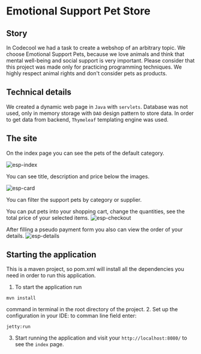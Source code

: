 # Emotional Support Pet Store

## Story

In Codecool we had a task to create a webshop of an arbitrary topic. We choose Emotional Support Pets, because we love animals and think that mental well-being and social support is very important. Please consider that this project was made only for practicing programming techniques. We highly respect animal rights and don't consider pets as products.

## Technical details
We created a dynamic web page in `Java` with `servlets`. Database was not used, only in memory storage with `DAO` design pattern to store data. In order to get data from backend, `Thymeleaf` templating engine was used.

## The site

On the index page you can see the pets of the default category. 

![esp-index](https://user-images.githubusercontent.com/57525123/108702669-deea8900-7509-11eb-9f83-719020f24915.png)

You can see title, description and price below the images.

![esp-card](https://user-images.githubusercontent.com/57525123/108702759-faee2a80-7509-11eb-8711-9ecf28f4b136.png)

You can filter the support pets by category or supplier. 

You can put pets into your shopping cart, change the quantities, see the total price of your selected items.
![esp-checkout](https://user-images.githubusercontent.com/57525123/108703025-57514a00-750a-11eb-8cf4-b041b9d93952.png)

After filling a pseudo payment form you also can view the order of your details.
![esp-details](https://user-images.githubusercontent.com/57525123/108703113-78b23600-750a-11eb-8544-dfeb29857c29.png)

## Starting the application
This is a maven project, so pom.xml will install all the dependencies you need in order to run this application.
1. To start the application run
```
mvn install
```
command in terminal in the root directory of the project. 
2. Set up the configuration in your IDE: to comman line field enter: 
```
jetty:run
```
3. Start running the application and visit your `http://localhost:8080/` to see the `index` page.
